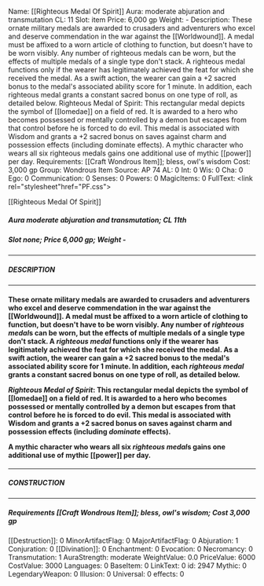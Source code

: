 Name: [[Righteous Medal Of Spirit]]
Aura: moderate abjuration and transmutation
CL: 11
Slot: item
Price: 6,000 gp
Weight: -
Description: These ornate military medals are awarded to crusaders and adventurers who excel and deserve commendation in the war against the [[Worldwound]]. A medal must be affixed to a worn article of clothing to function, but doesn't have to be worn visibly. Any number of righteous medals can be worn, but the effects of multiple medals of a single type don't stack. A righteous medal functions only if the wearer has legitimately achieved the feat for which she received the medal. As a swift action, the wearer can gain a +2 sacred bonus to the medal's associated ability score for 1 minute. In addition, each righteous medal grants a constant sacred bonus on one type of roll, as detailed below. Righteous Medal of Spirit: This rectangular medal depicts the symbol of [[Iomedae]] on a field of red. It is awarded to a hero who becomes possessed or mentally controlled by a demon but escapes from that control before he is forced to do evil. This medal is associated with Wisdom and grants a +2 sacred bonus on saves against charm and possession effects (including dominate effects). A mythic character who wears all six righteous medals gains one additional use of mythic [[power]] per day.
Requirements: [[Craft Wondrous Item]]; bless, owl's wisdom
Cost: 3,000 gp
Group: Wondrous Item
Source: AP 74
AL: 0
Int: 0
Wis: 0
Cha: 0
Ego: 0
Communication: 0
Senses: 0
Powers: 0
MagicItems: 0
FullText: <link rel="stylesheet"href="PF.css"><div class="heading"><p class="alignleft">[[Righteous Medal Of Spirit]]</p><div style="clear: both;"></div></div><div><h5><b>Aura </b>moderate abjuration and transmutation; <b>CL </b>11th</h5><h5><b>Slot </b>none; <b>Price </b>6,000 gp; <b>Weight </b>-</h5></div><hr/><div><h5><b>DESCRIPTION</b></h5></div><hr/><div><h4><p>These ornate military medals are awarded to crusaders and adventurers who excel and deserve commendation in the war against the [[Worldwound]]. A medal must be affixed to a worn article of clothing to function, but doesn't have to be worn visibly. Any number of <i>righteous medal</i>s can be worn, but the effects of multiple medals of a single type don't stack. A <i>righteous medal</i> functions only if the wearer has legitimately achieved the feat for which she received the medal. As a swift action, the wearer can gain a +2 sacred bonus to the medal's associated ability score for 1 minute. In addition, each <i>righteous medal</i> grants a constant sacred bonus on one type of roll, as detailed below. </p><p><i>Righteous Medal of Spirit</i>: This rectangular medal depicts the symbol of [[Iomedae]] on a field of red. It is awarded to a hero who becomes possessed or mentally controlled by a demon but escapes from that control before he is forced to do evil. This medal is associated with Wisdom and grants a +2 sacred bonus on saves against charm and possession effects (including <i>dominate</i> effects). </p><p>A mythic character who wears all six <i>righteous medal</i>s gains one additional use of mythic [[power]] per day.</p></h4></div><hr/><div><h5><b>CONSTRUCTION</b></h5></div><hr/><div><h5><b>Requirements </b>[[Craft Wondrous Item]]; bless, <i>owl's wisdom</i>; <b>Cost </b>3,000 gp</h5></div>
[[Destruction]]: 0
MinorArtifactFlag: 0
MajorArtifactFlag: 0
Abjuration: 1
Conjuration: 0
[[Divination]]: 0
Enchantment: 0
Evocation: 0
Necromancy: 0
Transmutation: 1
AuraStrength: moderate
WeightValue: 0.0
PriceValue: 6000
CostValue: 3000
Languages: 0
BaseItem: 0
LinkText: 0
id: 2947
Mythic: 0
LegendaryWeapon: 0
Illusion: 0
Universal: 0
effects: 0

